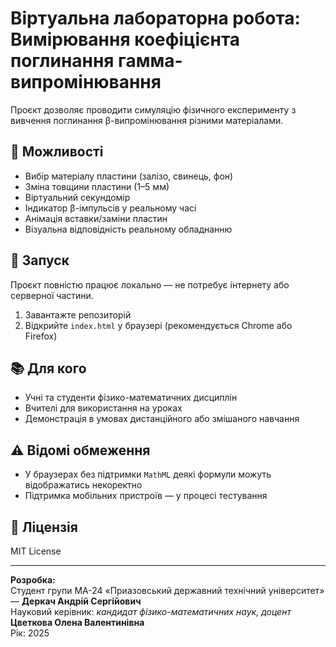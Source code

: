 # Віртуальна лабораторна робота: Вимірювання коефіцієнта поглинання гамма-випромінювання

Проєкт дозволяє проводити симуляцію фізичного експерименту з вивчення поглинання β-випромінювання різними матеріалами.

## 🔧 Можливості

- Вибір матеріалу пластини (залізо, свинець, фон)
- Зміна товщини пластини (1–5 мм)
- Віртуальний секундомір
- Індикатор β-імпульсів у реальному часі
- Анімація вставки/заміни пластин
- Візуальна відповідність реальному обладнанню

## 🚀 Запуск

Проєкт повністю працює локально — не потребує інтернету або серверної частини.

1. Завантажте репозиторій
2. Відкрийте `index.html` у браузері (рекомендується Chrome або Firefox)

## 📚 Для кого

- Учні та студенти фізико-математичних дисциплін
- Вчителі для використання на уроках
- Демонстрація в умовах дистанційного або змішаного навчання

## ⚠️ Відомі обмеження

- У браузерах без підтримки `MathML` деякі формули можуть відображатись некоректно
- Підтримка мобільних пристроїв — у процесі тестування

## 📄 Ліцензія

MIT License

---

**Розробка:**  
Студент групи МА-24 «Приазовський державний технічний університет» — **Деркач Андрій Сергійович**  
Науковий керівник: _кандидат фізико-математичних наук, доцент_ **Цветкова Олена Валентинівна**  
Рік: 2025
